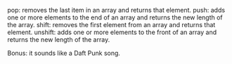 pop: removes the last item in an array and returns that element.
push: adds one or more elements to the end of an array and returns the new length of the array.
shift: removes the first element from an array and returns that element.
unshift: adds one or more elements to the front of an array and returns the new length of the array.

Bonus: it sounds like a Daft Punk song.
